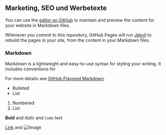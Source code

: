 ## Marketing, SEO und Werbetexte

You can use the [editor on GitHub](https://github.com/mauriziomassaro/text/edit/gh-pages/index.md) to maintain and preview the content for your website in Markdown files.

Whenever you commit to this repository, GitHub Pages will run [Jekyll](https://jekyllrb.com/) to rebuild the pages in your site, from the content in your Markdown files.

### Markdown

Markdown is a lightweight and easy-to-use syntax for styling your writing. It includes conventions for



For more details see [GitHub Flavored Markdown](https://guides.github.com/features/mastering-markdown/).

- Bulleted
- List

1. Numbered
2. List

**Bold** and _Italic_ and `Code` text

[Link](url) and ![Image](src)
```
